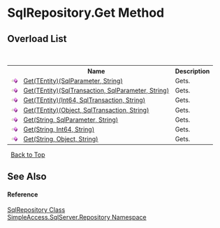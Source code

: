 # SqlRepository.Get Method 
 


## Overload List
&nbsp;<table><tr><th></th><th>Name</th><th>Description</th></tr><tr><td>![Public method](media/pubmethod.gif "Public method")</td><td><a href="c26c7233-7018-b71f-d4c4-81b18a15de91">Get(TEntity)(SqlParameter, String)</a></td><td>
Gets.</td></tr><tr><td>![Public method](media/pubmethod.gif "Public method")</td><td><a href="2265b452-3860-f150-1d66-c822dcbe0afc">Get(TEntity)(SqlTransaction, SqlParameter, String)</a></td><td>
Gets.</td></tr><tr><td>![Public method](media/pubmethod.gif "Public method")</td><td><a href="43801d9a-d0ae-1d09-baf2-cb72c6cab07a">Get(TEntity)(Int64, SqlTransaction, String)</a></td><td>
Gets.</td></tr><tr><td>![Public method](media/pubmethod.gif "Public method")</td><td><a href="cc042bd8-7cd1-8519-5364-2c40e4da2460">Get(TEntity)(Object, SqlTransaction, String)</a></td><td>
Gets.</td></tr><tr><td>![Public method](media/pubmethod.gif "Public method")</td><td><a href="c0ccdbfe-58fc-6512-7642-33f056e78b7f">Get(String, SqlParameter, String)</a></td><td>
Gets.</td></tr><tr><td>![Public method](media/pubmethod.gif "Public method")</td><td><a href="9243d255-79f1-1dee-7928-f09018e6f3d3">Get(String, Int64, String)</a></td><td>
Gets.</td></tr><tr><td>![Public method](media/pubmethod.gif "Public method")</td><td><a href="2fee08d6-849c-7937-8a8c-d577d6a23417">Get(String, Object, String)</a></td><td>
Gets.</td></tr></table>&nbsp;
<a href="#sqlrepository.get-method">Back to Top</a>

## See Also


#### Reference
<a href="0ff2b0ef-5784-3948-375a-e5aebc484660">SqlRepository Class</a><br /><a href="7ca62ec4-9e1e-7797-72d1-08cdad8b8511">SimpleAccess.SqlServer.Repository Namespace</a><br />